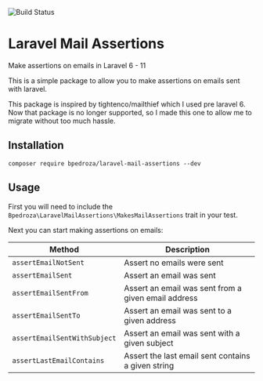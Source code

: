 ![Build Status](https://github.com/bpedroza/laravel-mail-assertions/actions/workflows/run-tests.yml/badge.svg)

# Laravel Mail Assertions
Make assertions on emails in Laravel 6 - 11

This is a simple package to allow you to make assertions on emails sent with laravel.

This package is inspired by tightenco/mailthief which I used pre laravel 6. Now that
package is no longer supported, so I made this one to allow me to migrate without too
much hassle.

## Installation

`composer require bpedroza/laravel-mail-assertions --dev`

## Usage

First you will need to include the `Bpedroza\LaravelMailAssertions\MakesMailAssertions` trait
in your test.

Next you can start making assertions on emails:

| Method | Description |
| ------ | ----------- |
| `assertEmailNotSent` | Assert no emails were sent |
| `assertEmailSent` | Assert an email was sent |
| `assertEmailSentFrom` | Assert an email was sent from a given email address |
| `assertEmailSentTo` | Assert an email was sent to a given address |
| `assertEmailSentWithSubject` | Assert an email was sent with a given subject |
| `assertLastEmailContains` | Assert the last email sent contains a given string |
